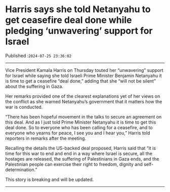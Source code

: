 # Harris says she told Netanyahu to get ceasefire deal done while pledging ‘unwavering’ support for Israel

Published :`2024-07-25 23:36:02`

---

Vice President Kamala Harris on Thursday touted her “unwavering” support for Israel while saying she told Israeli Prime Minister Benjamin Netanyahu it is time to get a ceasefire “deal done,” adding that she “will not be silent” about the suffering in Gaza.

Her remarks provided one of the clearest explanations yet of her views on the conflict as she warned Netanyahu’s government that it matters how the war is conducted.

“There has been hopeful movement in the talks to secure an agreement on this deal. And as I just told Prime Minister Netanyahu it is time to get this deal done. So to everyone who has been calling for a ceasefire, and to everyone who yearns for peace, I see you and I hear you,” Harris told reporters in remarks after the meeting.

Recalling the details the US-backed deal proposed, Harris said that “it is time for this war to end and end in a way where Israel is secure, all the hostages are released, the suffering of Palestinians in Gaza ends, and the Palestinian people can exercise their right to freedom, dignity and self-determination.”

This story is breaking and will be updated.

---

